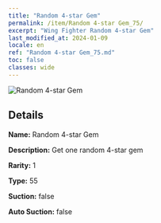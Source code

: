 ```yaml
---
title: "Random 4-star Gem"
permalink: /item/Random 4-star Gem_75/
excerpt: "Wing Fighter Random 4-star Gem"
last_modified_at: 2024-01-09
locale: en
ref: "Random 4-star Gem_75.md"
toc: false
classes: wide
---
```



 ![Random 4-star Gem](/images/item/Random_4-star_Gem_p.png)



## Details

 **Name:** Random 4-star Gem 

 **Description:** Get one random 4-star gem

 **Rarity:** 1 

 **Type:** 55 

 **Suction:** false 

 **Auto Suction:** false 


